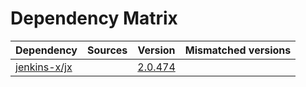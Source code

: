 # Dependency Matrix

Dependency | Sources | Version | Mismatched versions
---------- | ------- | ------- | -------------------
[jenkins-x/jx](https://github.com/jenkins-x/jx.git) |  | [2.0.474](https://github.com/jenkins-x/jx/releases/tag/v2.0.474) | 
